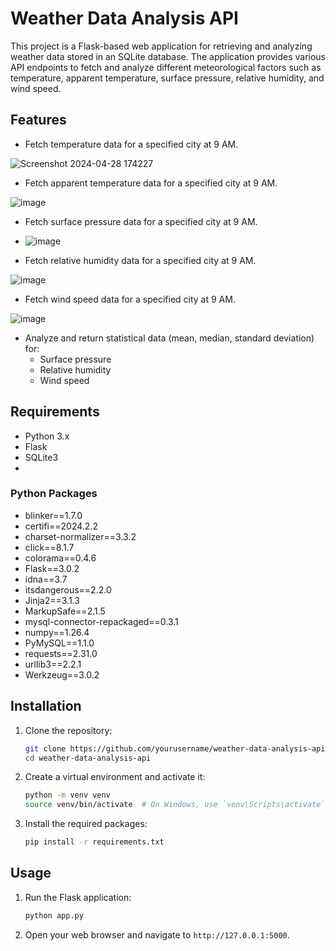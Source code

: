 # Weather Data Analysis API

This project is a Flask-based web application for retrieving and analyzing weather data stored in an SQLite database. The application provides various API endpoints to fetch and analyze different meteorological factors such as temperature, apparent temperature, surface pressure, relative humidity, and wind speed.

## Features

- Fetch temperature data for a specified city at 9 AM.

![Screenshot 2024-04-28 174227](https://github.com/lsvishaal/Weather-Analysis/assets/62366204/745d4042-36e6-4751-afb2-0549c54ce2b6)


- Fetch apparent temperature data for a specified city at 9 AM.

![image](https://github.com/lsvishaal/Weather-Analysis/assets/62366204/9a32c44b-881b-4f8f-ab40-d0efecd41f8a)

- Fetch surface pressure data for a specified city at 9 AM.
- ![image](https://github.com/lsvishaal/Weather-Analysis/assets/62366204/5955251c-38f4-4e92-bf41-8484e02315ab)

- Fetch relative humidity data for a specified city at 9 AM.

![image](https://github.com/lsvishaal/Weather-Analysis/assets/62366204/6f63e740-64c5-483d-a26b-b998d561eaec)


- Fetch wind speed data for a specified city at 9 AM.

![image](https://github.com/lsvishaal/Weather-Analysis/assets/62366204/1ca4a9ef-a267-4c3d-a262-4d566a6b5e56)


- Analyze and return statistical data (mean, median, standard deviation) for:
  - Surface pressure
  - Relative humidity
  - Wind speed
 
  

## Requirements

- Python 3.x
- Flask
- SQLite3
- 
### Python Packages

- blinker==1.7.0
- certifi==2024.2.2
- charset-normalizer==3.3.2
- click==8.1.7
- colorama==0.4.6
- Flask==3.0.2
- idna==3.7
- itsdangerous==2.2.0
- Jinja2==3.1.3
- MarkupSafe==2.1.5
- mysql-connector-repackaged==0.3.1
- numpy==1.26.4
- PyMySQL==1.1.0
- requests==2.31.0
- urllib3==2.2.1
- Werkzeug==3.0.2


## Installation

1. Clone the repository:

    ```bash
    git clone https://github.com/yourusername/weather-data-analysis-api.git
    cd weather-data-analysis-api
    ```

2. Create a virtual environment and activate it:

    ```bash
    python -m venv venv
    source venv/bin/activate  # On Windows, use `venv\Scripts\activate`
    ```

3. Install the required packages:

    ```bash
    pip install -r requirements.txt
    ```

## Usage

1. Run the Flask application:

    ```bash
    python app.py
    ```

2. Open your web browser and navigate to `http://127.0.0.1:5000`.





